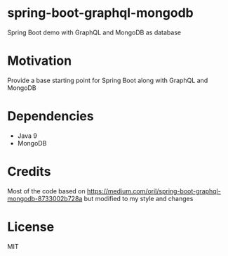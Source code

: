 # spring-boot-graphql-mongodb
Spring Boot demo with GraphQL and MongoDB as database

# Motivation

Provide a base starting point for Spring Boot along with GraphQL and MongoDB

# Dependencies

- Java 9
- MongoDB

# Credits

Most of the code based on https://medium.com/oril/spring-boot-graphql-mongodb-8733002b728a but modified to my style and changes

# License

MIT
